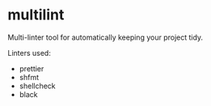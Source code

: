 # multilint

Multi-linter tool for automatically keeping your project tidy.

Linters used:

- prettier
- shfmt
- shellcheck
- black
